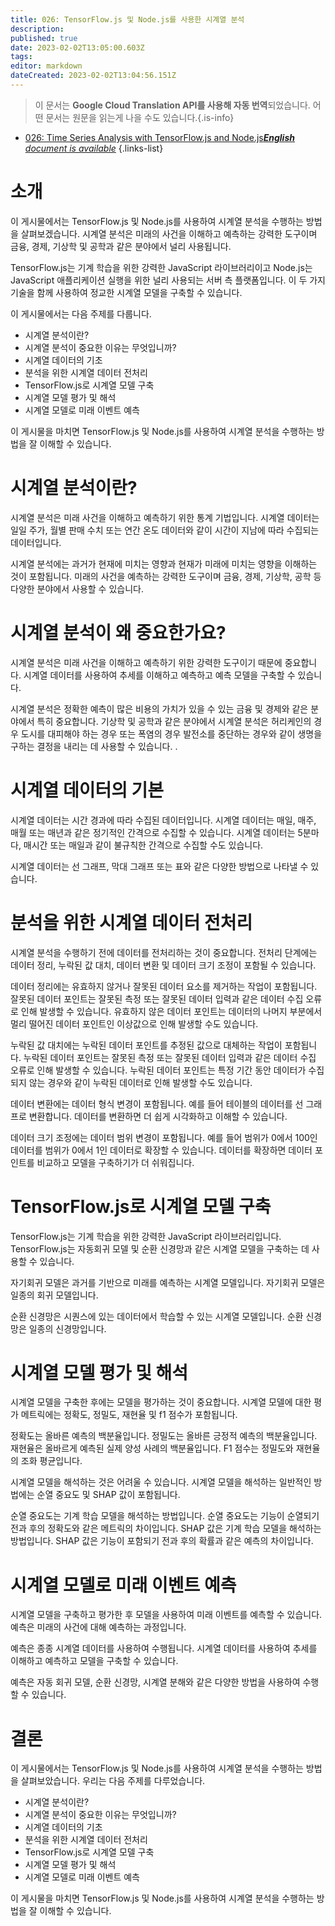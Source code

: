 ```yaml
---
title: 026: TensorFlow.js 및 Node.js를 사용한 시계열 분석
description: 
published: true
date: 2023-02-02T13:05:00.603Z
tags: 
editor: markdown
dateCreated: 2023-02-02T13:04:56.151Z
---
```


> 이 문서는 **Google Cloud Translation API를 사용해 자동 번역**되었습니다.
어떤 문서는 원문을 읽는게 나을 수도 있습니다.{.is-info}



- [026: Time Series Analysis with TensorFlow.js and Node.js***English** document is available*](/en/Knowledge-base/TensorFlow-js/Learning/026-time-series-analysis-with-tensorflow-js-and-node-js)
{.links-list}


# 소개

이 게시물에서는 TensorFlow.js 및 Node.js를 사용하여 시계열 분석을 수행하는 방법을 살펴보겠습니다. 시계열 분석은 미래의 사건을 이해하고 예측하는 강력한 도구이며 금융, 경제, 기상학 및 공학과 같은 분야에서 널리 사용됩니다.

TensorFlow.js는 기계 학습을 위한 강력한 JavaScript 라이브러리이고 Node.js는 JavaScript 애플리케이션 실행을 위한 널리 사용되는 서버 측 플랫폼입니다. 이 두 가지 기술을 함께 사용하여 정교한 시계열 모델을 구축할 수 있습니다.

이 게시물에서는 다음 주제를 다룹니다.

* 시계열 분석이란?
* 시계열 분석이 중요한 이유는 무엇입니까?
* 시계열 데이터의 기초
* 분석을 위한 시계열 데이터 전처리
* TensorFlow.js로 시계열 모델 구축
* 시계열 모델 평가 및 해석
* 시계열 모델로 미래 이벤트 예측

이 게시물을 마치면 TensorFlow.js 및 Node.js를 사용하여 시계열 분석을 수행하는 방법을 잘 이해할 수 있습니다.

# 시계열 분석이란?

시계열 분석은 미래 사건을 이해하고 예측하기 위한 통계 기법입니다. 시계열 데이터는 일일 주가, 월별 판매 수치 또는 연간 온도 데이터와 같이 시간이 지남에 따라 수집되는 데이터입니다.

시계열 분석에는 과거가 현재에 미치는 영향과 현재가 미래에 미치는 영향을 이해하는 것이 포함됩니다. 미래의 사건을 예측하는 강력한 도구이며 금융, 경제, 기상학, 공학 등 다양한 분야에서 사용할 수 있습니다.

# 시계열 분석이 왜 중요한가요?

시계열 분석은 미래 사건을 이해하고 예측하기 위한 강력한 도구이기 때문에 중요합니다. 시계열 데이터를 사용하여 추세를 이해하고 예측하고 예측 모델을 구축할 수 있습니다.

시계열 분석은 정확한 예측이 많은 비용의 가치가 있을 수 있는 금융 및 경제와 같은 분야에서 특히 중요합니다. 기상학 및 공학과 같은 분야에서 시계열 분석은 허리케인의 경우 도시를 대피해야 하는 경우 또는 폭염의 경우 발전소를 중단하는 경우와 같이 생명을 구하는 결정을 내리는 데 사용할 수 있습니다. .

# 시계열 데이터의 기본

시계열 데이터는 시간 경과에 따라 수집된 데이터입니다. 시계열 데이터는 매일, 매주, 매월 또는 매년과 같은 정기적인 간격으로 수집할 수 있습니다. 시계열 데이터는 5분마다, 매시간 또는 매일과 같이 불규칙한 간격으로 수집할 수도 있습니다.

시계열 데이터는 선 그래프, 막대 그래프 또는 표와 같은 다양한 방법으로 나타낼 수 있습니다.

# 분석을 위한 시계열 데이터 전처리

시계열 분석을 수행하기 전에 데이터를 전처리하는 것이 중요합니다. 전처리 단계에는 데이터 정리, 누락된 값 대치, 데이터 변환 및 데이터 크기 조정이 포함될 수 있습니다.

데이터 정리에는 유효하지 않거나 잘못된 데이터 요소를 제거하는 작업이 포함됩니다. 잘못된 데이터 포인트는 잘못된 측정 또는 잘못된 데이터 입력과 같은 데이터 수집 오류로 인해 발생할 수 있습니다. 유효하지 않은 데이터 포인트는 데이터의 나머지 부분에서 멀리 떨어진 데이터 포인트인 이상값으로 인해 발생할 수도 있습니다.

누락된 값 대치에는 누락된 데이터 포인트를 추정된 값으로 대체하는 작업이 포함됩니다. 누락된 데이터 포인트는 잘못된 측정 또는 잘못된 데이터 입력과 같은 데이터 수집 오류로 인해 발생할 수 있습니다. 누락된 데이터 포인트는 특정 기간 동안 데이터가 수집되지 않는 경우와 같이 누락된 데이터로 인해 발생할 수도 있습니다.

데이터 변환에는 데이터 형식 변경이 포함됩니다. 예를 들어 테이블의 데이터를 선 그래프로 변환합니다. 데이터를 변환하면 더 쉽게 시각화하고 이해할 수 있습니다.

데이터 크기 조정에는 데이터 범위 변경이 포함됩니다. 예를 들어 범위가 0에서 100인 데이터를 범위가 0에서 1인 데이터로 확장할 수 있습니다. 데이터를 확장하면 데이터 포인트를 비교하고 모델을 구축하기가 더 쉬워집니다.

# TensorFlow.js로 시계열 모델 구축

TensorFlow.js는 기계 학습을 위한 강력한 JavaScript 라이브러리입니다. TensorFlow.js는 자동회귀 모델 및 순환 신경망과 같은 시계열 모델을 구축하는 데 사용할 수 있습니다.

자기회귀 모델은 과거를 기반으로 미래를 예측하는 시계열 모델입니다. 자기회귀 모델은 일종의 회귀 모델입니다.

순환 신경망은 시퀀스에 있는 데이터에서 학습할 수 있는 시계열 모델입니다. 순환 신경망은 일종의 신경망입니다.

# 시계열 모델 평가 및 해석

시계열 모델을 구축한 후에는 모델을 평가하는 것이 중요합니다. 시계열 모델에 대한 평가 메트릭에는 정확도, 정밀도, 재현율 및 f1 점수가 포함됩니다.

정확도는 올바른 예측의 백분율입니다. 정밀도는 올바른 긍정적 예측의 백분율입니다. 재현율은 올바르게 예측된 실제 양성 사례의 백분율입니다. F1 점수는 정밀도와 재현율의 조화 평균입니다.

시계열 모델을 해석하는 것은 어려울 수 있습니다. 시계열 모델을 해석하는 일반적인 방법에는 순열 중요도 및 SHAP 값이 포함됩니다.

순열 중요도는 기계 학습 모델을 해석하는 방법입니다. 순열 중요도는 기능이 순열되기 전과 후의 정확도와 같은 메트릭의 차이입니다. SHAP 값은 기계 학습 모델을 해석하는 방법입니다. SHAP 값은 기능이 포함되기 전과 후의 확률과 같은 예측의 차이입니다.

# 시계열 모델로 미래 이벤트 예측

시계열 모델을 구축하고 평가한 후 모델을 사용하여 미래 이벤트를 예측할 수 있습니다. 예측은 미래의 사건에 대해 예측하는 과정입니다.

예측은 종종 시계열 데이터를 사용하여 수행됩니다. 시계열 데이터를 사용하여 추세를 이해하고 예측하고 모델을 구축할 수 있습니다.

예측은 자동 회귀 모델, 순환 신경망, 시계열 분해와 같은 다양한 방법을 사용하여 수행할 수 있습니다.

# 결론

이 게시물에서는 TensorFlow.js 및 Node.js를 사용하여 시계열 분석을 수행하는 방법을 살펴보았습니다. 우리는 다음 주제를 다루었습니다.

* 시계열 분석이란?
* 시계열 분석이 중요한 이유는 무엇입니까?
* 시계열 데이터의 기초
* 분석을 위한 시계열 데이터 전처리
* TensorFlow.js로 시계열 모델 구축
* 시계열 모델 평가 및 해석
* 시계열 모델로 미래 이벤트 예측

이 게시물을 마치면 TensorFlow.js 및 Node.js를 사용하여 시계열 분석을 수행하는 방법을 잘 이해할 수 있습니다.